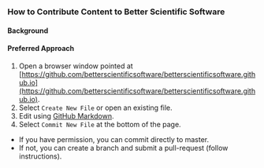 ### How to Contribute Content to Better Scientific Software

#### Background


#### Preferred Approach
1. Open a browser window pointed at [https://github.com/betterscientificsoftware/betterscientificsoftware.github.io](https://github.com/betterscientificsoftware/betterscientificsoftware.github.io).
2. Select `Create New File` or open an existing file.
3. Edit using [GitHub Markdown](https://guides.github.com/features/mastering-markdown).
4. Select `Commit New File` at the bottom of the page.  
  - If you have permission, you can commit directly to master.
  - If not, you can create a branch and submit a pull-request (follow instructions).
  
  
